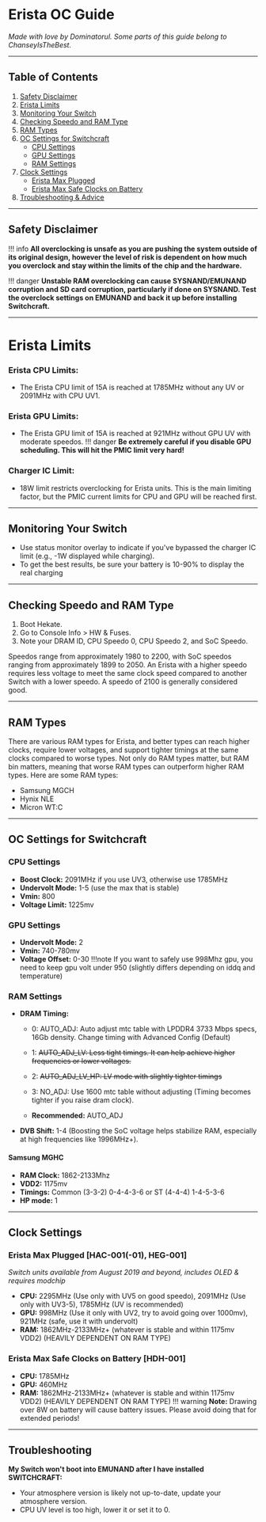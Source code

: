 # Erista OC Guide

*Made with love by Dominatorul. Some parts of this guide belong to ChanseyIsTheBest.*

---

## Table of Contents
1. [Safety Disclaimer](#safety-disclaimer)
2. [Erista Limits](#erista-limits)
3. [Monitoring Your Switch](#monitoring-your-switch)
4. [Checking Speedo and RAM Type](#checking-speedo-and-ram-type)
5. [RAM Types](#ram-types)
6. [OC Settings for Switchcraft](#oc-settings-for-switchcraft)
   - [CPU Settings](#cpu-settings)
   - [GPU Settings](#gpu-settings)
   - [RAM Settings](#ram-settings)
7. [Clock Settings](#clock-settings)
   - [Erista Max Plugged](#erista-max-plugged-hac-001-01-heg-001)
   - [Erista Max Safe Clocks on Battery](#erista-max-safe-clocks-on-battery-hdh-001)
8. [Troubleshooting & Advice](#troubleshooting)

---

## Safety Disclaimer
!!! info **All overclocking is unsafe as you are pushing the system outside of its original design, however the level of risk is dependent on how much you overclock and stay within the limits of the chip and the hardware.**

!!! danger **Unstable RAM overclocking can cause SYSNAND/EMUNAND corruption and SD card corruption, particularly if done on SYSNAND. Test the overclock settings on EMUNAND and back it up before installing Switchcraft.**

---

# Erista Limits

### Erista CPU Limits:
- The Erista CPU limit of 15A is reached at 1785MHz without any UV or 2091MHz with CPU UV1.

### Erista GPU Limits:
- The Erista GPU limit of 15A is reached at 921MHz without GPU UV with moderate speedos.
!!! danger **Be extremely careful if you disable GPU scheduling. This will hit the PMIC limit very hard!**

### Charger IC Limit:
- 18W limit restricts overclocking for Erista units. This is the main limiting factor, but the PMIC current limits for CPU and GPU will be reached first.

---

## Monitoring Your Switch
- Use status monitor overlay to indicate if you've bypassed the charger IC limit (e.g., -1W displayed while charging).
- To get the best results, be sure your battery is 10-90% to display the real charging

---

## Checking Speedo and RAM Type

1. Boot Hekate.
2. Go to Console Info > HW & Fuses.
3. Note your DRAM ID, CPU Speedo 0, CPU Speedo 2, and SoC Speedo.

Speedos range from approximately 1980 to 2200, with SoC speedos ranging from approximately 1899 to 2050. An Erista with a higher speedo requires less voltage to meet the same clock speed compared to another Switch with a lower speedo. A speedo of 2100 is generally considered good.

---

## RAM Types

There are various RAM types for Erista, and better types can reach higher clocks, require lower voltages, and support tighter timings at the same clocks compared to worse types. Not only do RAM types matter, but RAM bin matters, meaning that worse RAM types can outperform higher RAM types. Here are some RAM types:

- Samsung MGCH
- Hynix NLE
- Micron WT:C

---

## OC Settings for Switchcraft

### CPU Settings
- **Boost Clock:** 2091MHz if you use UV3, otherwise use 1785MHz
- **Undervolt Mode:** 1-5 (use the max that is stable)
- **Vmin:** 800
- **Voltage Limit:** 1225mv

### GPU Settings
- **Undervolt Mode:** 2
- **Vmin:** 740-780mv
- **Voltage Offset:** 0-30
!!!note If you want to safely use 998Mhz gpu, you need to keep gpu volt under 950 (slightly differs depending on iddq and temperature)
### RAM Settings
- **DRAM Timing:**
  - 0: AUTO_ADJ: Auto adjust mtc table with LPDDR4 3733 Mbps specs, 16Gb density. Change timing with Advanced Config (Default)
  - 1: ~~AUTO_ADJ_LV: Less tight timings. It can help achieve higher frequencies or lower voltages.~~
  - 2: ~~AUTO_ADJ_LV_HP: LV mode with slightly tighter timings~~
  - 3: NO_ADJ: Use 1600 mtc table without adjusting (Timing becomes tighter if you raise dram clock).

  - **Recommended:** AUTO_ADJ

- **DVB Shift:** 1-4 (Boosting the SoC voltage helps stabilize RAM, especially at high frequencies like 1996MHz+).

#### Samsung MGHC
- **RAM Clock:** 1862-2133Mhz
- **VDD2:** 1175mv
- **Timings:** Common (3-3-2) 0-4-4-3-6 or ST (4-4-4) 1-4-5-3-6 
- **HP mode:** 1
---

## Clock Settings

### Erista Max Plugged [HAC-001(-01), HEG-001]
*Switch units available from August 2019 and beyond, includes OLED & requires modchip*
- **CPU:** 2295MHz (Use only with UV5 on good speedo), 2091MHz (Use only with UV3-5), 1785MHz (UV is recommended)
- **GPU:** 998MHz (Use it only with UV2, try to avoid going over 1000mv), 921MHz (safe, use it with undervolt)
- **RAM:** 1862MHz-2133MHz+ (whatever is stable and within 1175mv VDD2) (HEAVILY DEPENDENT ON RAM TYPE)

### Erista Max Safe Clocks on Battery [HDH-001]
- **CPU:** 1785MHz
- **GPU:** 460MHz
- **RAM:** 1862MHz-2133MHz+ (whatever is stable and within 1175mv VDD2) (HEAVILY DEPENDENT ON RAM TYPE)
!!! warning **Note:** Drawing over 8W on battery will cause battery issues. Please avoid doing that for extended periods!

---

## Troubleshooting

**My Switch won't boot into EMUNAND after I have installed SWITCHCRAFT:**
- Your atmosphere version is likely not up-to-date, update your atmosphere version.
- CPU UV level is too high, lower it or set it to 0.
